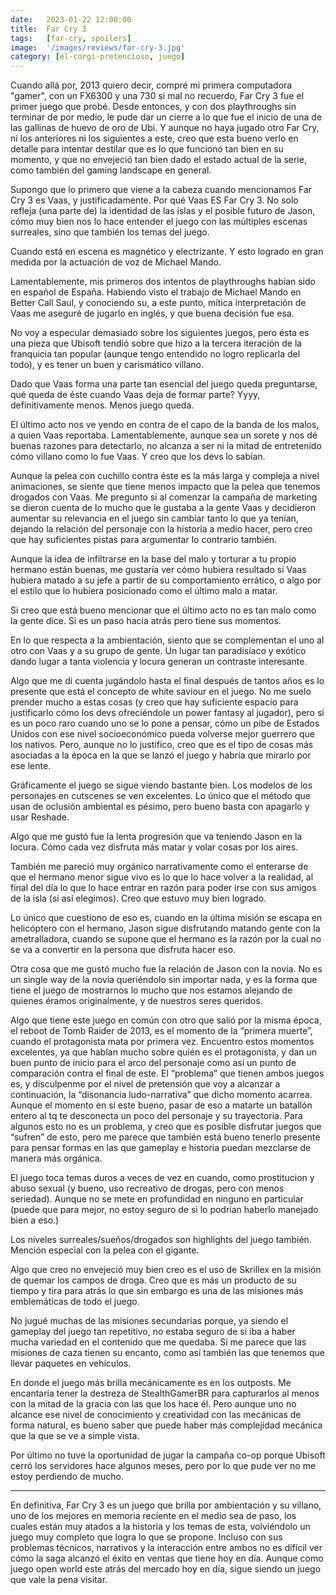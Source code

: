 ```yaml
---
date:   2023-01-22 12:00:00
title:  Far Cry 3
tags:   [far-cry, spoilers]
image:  '/images/reviews/far-cry-3.jpg'
category: [el-corgi-pretencioso, juego]
---
```

Cuando allá por, 2013 quiero decir, compré mi primera computadora "gamer", con un FX6300 y una 730 si mal no recuerdo, Far Cry 3 fue el primer juego que probé. Desde entonces, y con dos playthroughs sin terminar de por medio, le pude dar un cierre a lo que fue el inicio de una de las gallinas de huevo de oro de Ubi. Y aunque no haya jugado otro Far Cry, ni los anteriores ni los siguientes a este, creo que esta bueno verlo en detalle para intentar destilar que es lo que funcionó tan bien en su momento, y que no envejeció tan bien dado el estado actual de la serie, como también del gaming landscape en general.

Supongo que lo primero que viene a la cabeza cuando mencionamos Far Cry 3 es Vaas, y justificadamente. Por qué Vaas ES Far Cry 3. No solo refleja (una parte de) la identidad de las islas y el posible futuro de Jason, cómo muy bien nos lo hace entender el juego con las múltiples escenas surreales, sino que también los temas del juego.

Cuando está en escena es magnético y electrizante. Y esto logrado en gran medida por la actuación de voz de Michael Mando.

Lamentablemente, mis primeros dos intentos de playthroughs habían sido en español de España. Habiendo visto el trabajo de Michael Mando en Better Call Saul, y conociendo su, a este punto, mítica interpretación de Vaas me aseguré de jugarlo en inglés, y que buena decisión fue esa.

No voy a especular demasiado sobre los siguientes juegos, pero ésta es una pieza que Ubisoft tendió sobre que hizo a la tercera iteración de la franquicia tan popular (aunque tengo entendido no logro replicarla del todo), y es tener un buen y carismático villano.

Dado que Vaas forma una parte tan esencial del juego queda preguntarse, qué queda de éste cuando Vaas deja de formar parte? Yyyy, definitivamente menos. Menos juego queda.

El último acto nos ve yendo en contra de el capo de la banda de los malos, a quien Vaas reportaba. Lamentablemente, aunque sea un sorete y nos dé buenas razones para detectarlo, no alcanza a ser ni la mitad de entretenido cómo villano como lo fue Vaas. Y creo que los devs lo sabían.

Aunque la pelea con cuchillo contra éste es la más larga y compleja a nivel animaciones, se siente que tiene menos impacto que la pelea que tenemos drogados con Vaas. Me pregunto si al comenzar la campaña de marketing se dieron cuenta de lo mucho que le gustaba a la gente Vaas y decidieron aumentar su relevancia en el juego sin cambiar tanto lo que ya tenían, dejando la relación del personaje con la historia a medio hacer, pero creo que hay suficientes pistas para argumentar lo contrario también.

Aunque la idea de infiltrarse en la base del malo y torturar a tu propio hermano están buenas, me gustaría ver cómo hubiera resultado si Vaas hubiera matado a su jefe a partir de su comportamiento errático, o algo por el estilo que lo hubiera posicionado como el último malo a matar.

Si creo que está bueno mencionar que el último acto no es tan malo como la gente dice. Si es un paso hacia atrás pero tiene sus momentos.

En lo que respecta a la ambientación, siento que se complementan el uno al otro con Vaas y a su grupo de gente. Un lugar tan paradisíaco y exótico dando lugar a tanta violencia y locura generan un contraste interesante.


Algo que me di cuenta jugándolo hasta el final después de tantos años es lo presente que está el concepto de white saviour en el juego. No me suelo prender mucho a estas cosas (y creo que hay suficiente espacio para justificarlo cómo los devs ofreciéndole un power fantasy al jugador), pero si es un poco raro cuando uno se lo pone a pensar, cómo un pibe de Estados Unidos con ese nivel socioeconómico pueda volverse mejor guerrero que los nativos. Pero, aunque no lo justifico, creo que es el tipo de cosas más asociadas a la época en la que se lanzó el juego y habría que mirarlo por ese lente.


Gráficamente el juego se sigue viendo bastante bien. Los modelos de los personajes en cutscenes se ven excelentes. Lo único que el método que usan de oclusión ambiental es pésimo, pero bueno basta con apagarlo y usar Reshade.

Algo que me gustó fue la lenta progresión que va teniendo Jason en la locura. Cómo cada vez disfruta más matar y volar cosas por los aires.

También me pareció muy orgánico narrativamente como el enterarse de que el hermano menor sigue vivo es lo que lo hace volver a la realidad, al final del día lo que lo hace entrar en razón para poder irse con sus amigos de la isla (si así elegimos). Creo que estuvo muy bien logrado.

Lo único que cuestiono de eso es, cuando en la última misión se escapa en helicóptero con el hermano, Jason sigue disfrutando matando gente con la ametralladora, cuando se supone que el hermano es la razón por la cual no se va a convertir en la persona que disfruta hacer eso.

Otra cosa que me gustó mucho fue la relación de Jason con la novia. No es un single way de la novia queriéndolo sin importar nada, y es la forma que tiene el juego de mostrarnos lo mucho que nos estamos alejando de quienes éramos originalmente, y de nuestros seres queridos.

Algo que tiene este juego en común con otro que salió por la misma época, el reboot de Tomb Raider de 2013, es el momento de la “primera muerte”, cuando el protagonista mata por primera vez. Encuentro estos momentos excelentes, ya que hablan mucho sobre quién es el protagonista, y dan un buen punto de inicio para el arco del personaje como así un punto de comparación contra el final de este. El “problema” que tienen ambos juegos es, y disculpenme por el nivel de pretensión que voy a alcanzar a continuación, la “disonancia ludo-narrativa” que dicho momento acarrea. Aunque el momento en si este bueno, pasar de eso a matarte un batallón entero al tq te desconecta un poco del personaje y su trayectoria. Para algunos esto no es un problema, y creo que es posible disfrutar juegos que “sufren” de esto, pero me parece que también está bueno tenerlo presente para pensar formas en las que gameplay e historia puedan mezclarse de manera más orgánica.


El juego toca temas duros a veces de vez en cuando, como prostitucion y abuso sexual (y bueno, uso recreativo de drogas, pero con menos seriedad). Aunque no se mete en profundidad en ninguno en particular (puede que para mejor, no estoy seguro de si lo podrían haberlo manejado bien a eso.)


Los niveles surreales/sueños/drogados son highlights del juego también. Mención especial con la pelea con el gigante.

Algo que creo no envejeció muy bien creo es el uso de Skrillex en la misión de quemar los campos de droga. Creo que es más un producto de su tiempo y tira para atrás lo que sin embargo es una de las misiones más emblemáticas de todo el juego.

No jugué muchas de las misiones secundarias porque, ya siendo el gameplay del juego tan repetitivo, no estaba seguro de si iba a haber mucha variedad en el contenido que me quedaba. Sí me parece que las misiones de caza tienen su encanto, como así también las que tenemos que llevar paquetes en vehículos.

En donde el juego más brilla mecánicamente es en los outposts. Me encantaría tener la destreza de StealthGamerBR para capturarlos al menos con la mitad de la gracia con las que los hace él. Pero aunque uno no alcance ese nivel de conocimiento y creatividad con las mecánicas de forma natural, es bueno saber que puede haber más complejidad mecánica que la que se ve a simple vista.

Por último no tuve la oportunidad de jugar la campaña co-op porque Ubisoft cerró los servidores hace algunos meses, pero por lo que pude ver no me estoy perdiendo de mucho.

<hr>

En definitiva, Far Cry 3 es un juego que brilla por ambientación y su villano, uno de los mejores en memoria reciente en el medio sea de paso, los cuales están muy atados a la historia y los temas de esta, volviéndolo un juego muy completo que logra lo que se propone. Incluso con sus problemas técnicos, narrativos y la interacción entre ambos no es difícil ver cómo la saga alcanzó el éxito en ventas que tiene hoy en día. Aunque como juego open world este atrás del mercado hoy en día, sigue siendo un juego que vale la pena visitar.
